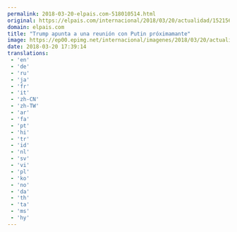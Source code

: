 ```yaml
---
permalink: 2018-03-20-elpais.com-518010514.html
original: https://elpais.com/internacional/2018/03/20/actualidad/1521565064_522932.html#?ref=rss&format=simple&link=link
domain: elpais.com
title: "Trump apunta a una reunión con Putin próximamante"
image: https://ep00.epimg.net/internacional/imagenes/2018/03/20/actualidad/1521565064_522932_1521565219_rrss_normal.jpg
date: 2018-03-20 17:39:14
translations: 
 - 'en'
 - 'de'
 - 'ru'
 - 'ja'
 - 'fr'
 - 'it'
 - 'zh-CN'
 - 'zh-TW'
 - 'ar'
 - 'fa'
 - 'pt'
 - 'hi'
 - 'tr'
 - 'id'
 - 'nl'
 - 'sv'
 - 'vi'
 - 'pl'
 - 'ko'
 - 'no'
 - 'da'
 - 'th'
 - 'ta'
 - 'ms'
 - 'hy'
---
```


